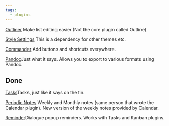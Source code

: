```yaml
---
tags:
  - plugins
---
```



[Outliner](obsidian://show-plugin?id=obsidian-outliner) Make list editing easier (Not the core plugin called Outline)

[Style Settings](obsidian://show-plugin?id=obsidian-style-settings) This is a dependency for other themes etc.

[Commander](obsidian://show-plugin?id=cmdr) Add buttons and shortcuts everywhere.

[Pandoc](obsidian://show-plugin?id=obsidian-pandoc)Just what it says. Allows you to export to various formats using Pandoc.

## Done

[Tasks](obsidian://show-plugin?id=obsidian-tasks-plugin)Tasks, just like it says on the tin.

[Periodic Notes](obsidian://show-plugin?id=periodic-notes) Weekly and Monthly notes (same person that wrote the Calendar plugin). New version of the weekly notes provided by Calendar.

[Reminder](obsidian://show-plugin?id=obsidian-reminder-plugin)Dialogue popup reminders. Works with Tasks and Kanban plugins.
